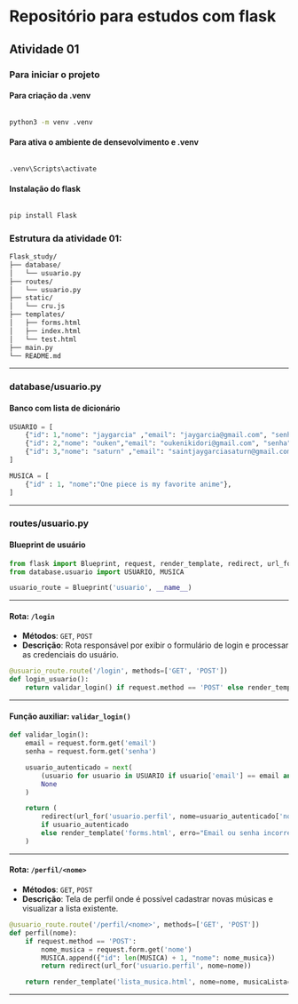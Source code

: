 # Repositório para estudos com flask

## Atividade 01

### Para iniciar o projeto
#### Para criação da .venv

```bash

python3 -m venv .venv

```

#### Para ativa o ambiente de densevolvimento e .venv

```python

.venv\Scripts\activate

```

#### Instalação do flask

```bash

pip install Flask

```

### Estrutura da atividade 01:

```bash
Flask_study/
├── database/
│   └── usuario.py
├── routes/
│   └── usuario.py
├── static/
│   └── cru.js
├── templates/
│   ├── forms.html
│   ├── index.html
│   └── test.html
├── main.py
└── README.md
```

---

### database/usuario.py

#### Banco com lista de dicionário

```python
USUARIO = [
    {"id": 1,"nome": "jaygarcia" ,"email": "jaygarcia@gmail.com", "senha":123},
    {"id": 2,"nome": "ouken","email": "oukenikidori@gmail.com", "senha":123},
    {"id": 3,"nome": "saturn" ,"email": "saintjaygarciasaturn@gmail.com", "senha":123}
]

MUSICA = [
    {"id" : 1, "nome":"One piece is my favorite anime"},
]
```

---

### routes/usuario.py

#### Blueprint de usuário

```python
from flask import Blueprint, request, render_template, redirect, url_for
from database.usuario import USUARIO, MUSICA

usuario_route = Blueprint('usuario', __name__)
```

---

#### Rota: `/login`

* **Métodos**: `GET`, `POST`
* **Descrição**: Rota responsável por exibir o formulário de login e processar as credenciais do usuário.

```python
@usuario_route.route('/login', methods=['GET', 'POST'])
def login_usuario():
    return validar_login() if request.method == 'POST' else render_template('forms.html')
```

---

#### Função auxiliar: `validar_login()`

```python
def validar_login():
    email = request.form.get('email')
    senha = request.form.get('senha')

    usuario_autenticado = next(
        (usuario for usuario in USUARIO if usuario['email'] == email and usuario['senha'] == int(senha)),
        None
    )

    return (
        redirect(url_for('usuario.perfil', nome=usuario_autenticado['nome']))
        if usuario_autenticado
        else render_template('forms.html', erro="Email ou senha incorretos")
    )
```

---

#### Rota: `/perfil/<nome>`

* **Métodos**: `GET`, `POST`
* **Descrição**: Tela de perfil onde é possível cadastrar novas músicas e visualizar a lista existente.

```python
@usuario_route.route('/perfil/<nome>', methods=['GET', 'POST'])
def perfil(nome):
    if request.method == 'POST':
        nome_musica = request.form.get('nome')
        MUSICA.append({"id": len(MUSICA) + 1, "nome": nome_musica})
        return redirect(url_for('usuario.perfil', nome=nome))

    return render_template('lista_musica.html', nome=nome, musicaLista=MUSICA)
```

---
